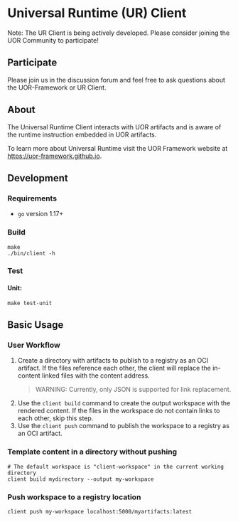 # Universal Runtime (UR) Client
Note: The UR Client is being actively developed. Please consider joining the UOR Community to participate!

## Participate
Please join us in the discussion forum and feel free to ask questions about the UOR-Framework or UR Client.

## About
The Universal Runtime Client interacts with UOR artifacts and is aware of the runtime instruction
embedded in UOR artifacts.

To learn more about Universal Runtime visit the UOR Framework website at https://uor-framework.github.io.

## Development

### Requirements

- `go` version 1.17+

### Build

```
make
./bin/client -h
```
### Test

#### Unit:
```
make test-unit
```

## Basic Usage

### User Workflow

1. Create a directory with artifacts to publish to a registry as an OCI artifact. If the files reference each other, the client will replace the in-content linked files with the content address.
   > WARNING: Currently, only JSON is supported for link replacement.
2. Use the `client build` command to create the output workspace with the rendered content. If the files in the workspace do not contain links to each other, skip this step.
3. Use the `client push` command to publish the workspace to a registry as an OCI artifact.
### Template content in a directory without pushing 
```
# The default workspace is "client-workspace" in the current working directory
client build mydirectory --output my-workspace
```

### Push workspace to a registry location
```
client push my-workspace localhost:5000/myartifacts:latest
```



